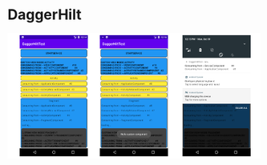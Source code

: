 # DaggerHilt
![alt text](https://github.com/AbhijithMogaveera/DaggerHiltTest/blob/master/app/screenshots/abhi.png)
